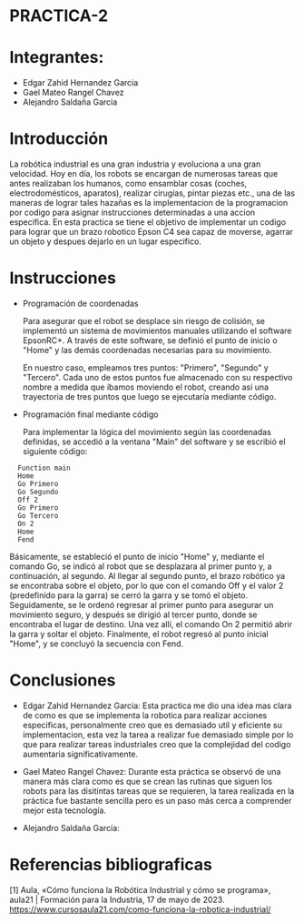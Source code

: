 # PRACTICA-2

# Integrantes:
 - Edgar Zahid Hernandez Garcia
 - Gael Mateo Rangel Chavez
 - Alejandro Saldaña Garcia

# Introducción
La robótica industrial es una gran industria y evoluciona a una gran velocidad. Hoy en día, los robots se encargan de numerosas tareas que antes realizaban 
los humanos, como ensamblar cosas (coches, electrodomésticos, aparatos), realizar cirugías, pintar piezas etc., una de las maneras de lograr tales hazañas es 
la implementacion de la programacion por codigo para asignar instrucciones determinadas a una accion especifica.
En esta practica se tiene el objetivo de implementar un codigo para lograr que un brazo robotico Epson C4 sea capaz de moverse, agarrar un objeto y despues 
dejarlo en un lugar especifico.

# Instrucciones
- Programación de coordenadas
  
  Para asegurar que el robot se desplace sin riesgo de colisión, se implementó un sistema de movimientos manuales utilizando el software EpsonRC+.
  A través de este software, se definió el punto de inicio o "Home" y las demás coordenadas necesarias para su movimiento.

  En nuestro caso, empleamos tres puntos: "Primero", "Segundo" y "Tercero". Cada uno de estos puntos fue almacenado con su respectivo nombre a medida que 
  íbamos moviendo el robot, creando así una trayectoria de tres puntos que luego se ejecutaría mediante código.

- Programación final mediante código
  
  Para implementar la lógica del movimiento según las coordenadas definidas, se accedió a la ventana "Main" del software y se escribió el siguiente código:

```
  Function main
  Home
  Go Primero
  Go Segundo
  Off 2
  Go Primero
  Go Tercero
  On 2
  Home
  Fend
  ```

  Básicamente, se estableció el punto de inicio "Home" y, mediante el comando Go, se indicó al robot que se desplazara al primer punto y, a continuación, al segundo. 
  Al llegar al segundo punto, el brazo robótico ya se encontraba sobre el objeto, por lo que con el comando Off y el valor 2 (predefinido para la garra) se cerró la 
  garra y se tomó el objeto. Seguidamente, se le ordenó regresar al primer punto para asegurar un movimiento seguro, y después se dirigió al tercer punto, donde se 
  encontraba el lugar de destino. Una vez allí, el comando On 2 permitió abrir la garra y soltar el objeto. Finalmente, el robot regresó al punto inicial "Home", y se 
  concluyó la secuencia con Fend.


# Conclusiones 
- Edgar Zahid Hernandez Garcia:
  Esta practica me dio una idea mas clara de como es que se implementa la robotica para realizar acciones especificas, personalmente creo que es demasiado util y
  eficiente su implementacion, esta vez la tarea a realizar fue demasiado simple por lo que para realizar tareas industriales creo que la complejidad del codigo
  aumentaria significativamente.


- Gael Mateo Rangel Chavez:
  Durante esta práctica se observó de una manera más clara como es que se crean las rutinas que siguen los robots para las disitintas tareas que se requieren, la tarea realizada en la práctica fue bastante sencilla pero es un paso más cerca a comprender mejor esta tecnología.

  
- Alejandro Saldaña Garcia:

# Referencias bibliograficas
[1] Aula, «Cómo funciona la Robótica Industrial y cómo se programa», aula21 | Formación para la Industria, 17 de mayo de 2023. https://www.cursosaula21.com/como-funciona-la-robotica-industrial/
